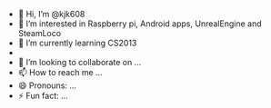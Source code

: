 - 👋 Hi, I’m @kjk608
- 👀 I’m interested in Raspberry pi, Android apps, UnrealEngine and SteamLoco
- 🌱 I’m currently learning CS2013
- 
- 💞️ I’m looking to collaborate on ...
- 📫 How to reach me ...
- 😄 Pronouns: ...
- ⚡ Fun fact: ...

<!---
kjk608/kjk608 is a ✨ special ✨ repository because its `README.md` (this file) appears on your GitHub profile.
You can click the Preview link to take a look at your changes.
--->
